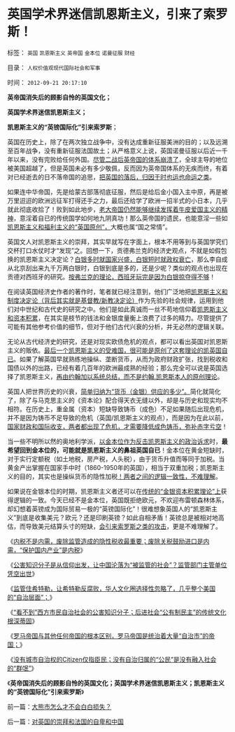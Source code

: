 # 英国学术界迷信凯恩斯主义，引来了索罗斯！

标签： `英国` `凯恩斯主义` `英帝国` `金本位` `诺曼征服` `财经` 

目录： `人权价值观现代国际社会和军事`

时间： `2012-09-21 20:17:10`

**英帝国消失后的顾影自怜的英国文化；**

**英国学术界迷信凯恩斯主义；**

**凯恩斯主义的“英镑国际化”引来索罗斯**；

英国在历史上，除了在两次独立战争中，没有达成重新征服美洲的目的；以及远溯至百年战争，没有重新征服法国故土；从严格意义上说，英国诺曼征服以后近一千年以来，没有完败给任何外国。[尽管二战后英帝国的体系崩溃了](../../../2008/12/20/英殖民帝国终结，是经济理由.md)，全球主导的地位被美国超越了，但是英国未必有多少敬佩，反而因为英帝国体系的无疾而终，有着对已经逝去的日不落帝国的追思，[把英国的落后，归因于时也运也命运之类](../../../2012/1/23/英国是民主社会，英帝国是公有制帝国.md)。

如果连中华帝国，先是给蒙古部落彻底征服，然后是给后金小国入主中原，再是被万里迢迢的欧洲远征军打得还手之力，最后还给学了欧洲一招半式的小日本，几乎就此彻底收拾了！败到如此地步，[老大帝国仍然能够继续发挥着牛皮爱国主义的精神](../../../2010/6/2/中国古代建筑技术落后的原因;牛皮爱国主义有用吗？.md)，意淫着自已的传统国学如何地九阴真功！那么英帝国的遗民，也能意淫一些如[凯恩斯主义和福利主义的“英国原创”，](../../../2012/7/16/亚当斯密的三个“儿子”自由主义，民粹主义和马尔萨斯主义.md)大概也属“国之常情”。

英国文人对凯恩斯主义的崇拜，其实早就写在字面上，根本不用等到与英国学究们交杯打口水仗时才“发现”之。回想一下，贡德弗兰克的经济史观点，不就是如假包换的凯恩斯主义决定论？[白银多时就国家兴盛，白银短时就政权衰亡](../../../2008/11/3/亡于内需不振！今天仍是明朝吗？.md)，那么李自成从北京刮出来九千万两白银时，白银到底是多的，还是少呢？类似的观点也出现在贡德对西班牙的研究。[按弗兰克的理论，西班牙玩完是因为白银掠夺得不够](../../../2011/9/20/忽视远洋成本是历史学界普遍错误.md)！

在阅读英国经济史作者的著作时，笔者就已经注意到，他们广泛地把[凯恩斯主义和制度决定论（背后其实就是基督教/新教决定论）](../../../2011/10/24/博弈论应用的基本条件是afford错误的损失.md)作为先验的社会规律，运用到他们对中世纪和古代史的研究之中。他们是如此真诚而一丝不苟地信仰着[凯恩斯主义和资本积累](../../../2011/5/24/殖民主义和资本积累，无助于欧洲资本主义.md)，在其实是枝节的钱法和金银度量衡上浪费了过多的精力。尽管提供了可能有其他参考价值的细节，但对于他们古代兴衰的分析，并无必然的逻辑关联。

无论从古代经济史的研究，还是对现实欧债危机的观点，都可以看出英国对凯恩斯主义的贩依。[最后一个凯恩斯主义的受难国，很可能是原创了这套理论的凯英国自已](../../../2011/2/20/御用定制的萨缪尔森分子.md)。如果了解英国早就熟练地操纵、垄断货币，从而为政府财政扩张，找到税收和国债以外的出路，已经有着几百年的欧洲最成熟的经验；那么完全可以说是英国选择了凯恩斯主义，[再由约翰加以系统总结，而不是约翰.凯恩斯本人的原创理论](../../../2011/6/6/鼓捣均衡经济学的均衡和凯恩斯主义的乘数.md)。

英国人把世界历史的兴衰，[简单归纳为“货币（金银）供应的多少”。](../../../2010/10/30/工业革命是通货紧缩和市场扩大而不是资本积累.md)简化就简化了，除了与马克思主义的《资本论》配合得天衣无缝以外，却是与历史和现实均不相符。在历史上，重金属（资本）短缺导致铸币（成色）不足如果随后出现危机，并不是因为铸币不足导致的危机（英国/凯恩斯主义的观点），而是因为在此以前，[国家财政和国际收支，两者都出现了危机，才需要降低成色铸币，弥补赤字亏空](../../../2012/7/15/西方国家折腾财政危机，债务危机，滥发货币；已经有几千年；.md)！

当一些不明所以然的奥地利学派，[以金本位作为反击凯恩斯主义的政治诉求](../../../2012/2/21/国际资本流动是假象,金本位不成立，货币战争也就不成立.md)时，**最希望回到金本位的，可能就是凯恩斯主义的鼻祖英国自已**！金本位在黄金短缺时，对于实行定额税（如土地税，房产税，人头税），由于货币升值而等同于加税。当黄金产出掌握在国家手中时（1860-1950年的英国），相当于双重加税；凯恩斯主义的目的，其实也是操纵货币的隐性加税[！两者之间的逻辑一致性，不难理解](../../../2012/7/15/俾斯麦主义，凯恩斯主义，隐性的军费.md)。

如果说在金银本位的时期，凯恩斯主义者还可以在[传统的“金银资本积累理论”上](../../../2010/10/29/资本积累和资本主义互相排斥；不缺信仰的坏人.md)获得逻辑的一致。今天已经不是金本位，英国既拒绝欧元，不欢迎布雷顿森林体系，却幻想着英镑成为国际贸易一极的“英镑国际化”！很难想象英国人的“凯恩斯主义”到底是收集美元？欧元？还是印刷英镑？如此自相矛盾！英镑总是被相对地高估，而导致美元结算头寸的短缺，[会引来索罗斯之类的攻击](../../../2009/6/13/仇美的货币战争！没有任何民族能在恐慌中生存！.md)，更是不难理解了。

《[内税不是内需，废除监管造成的隐性税收最重要；废除关税鼓励进口是内需，“保护国内产业”是内税](../../../2012/9/12/“内税”不是内需，废除关税将拉动内需.md)》

《[公害知识分子是从信仰出发，让中国沦落为“被监管的社会”？监管部门主管单位凭空出世](../../../2012/9/13/咱国的监管部门主管单位，可以凭空出世的！.md)》

《[监管住希特勒，让希特勒反腐败，华人文化圈选择性忽略了，几乎整个美国的“自治层面”；](../../../2012/9/13/监管住希特勒！.md)》

《[“看不到”西方市民自治社会的公害知识分子；后进社会“公有制民主”的传统文化根深蒂固](../../../2012/9/13/瞎了眼的公害，沉默中的国民.md)》

《[罗马帝国与其他任何帝国的根本区别，罗马帝国是统治着大量“自治市”的帝国；](../../../2012/9/20/伯纳克QE3宣言是广场协议的步步进逼.md)》

《[没有城市自治权的Citizen仅指臣民；没有自治归属的“公民”是没有融入社会的“群氓”](../../../2012/9/20/没有城市自治权的Citizen仅指臣民.md)》

《**英帝国消失后的顾影自怜的英国文化；英国学术界迷信凯恩斯主义；凯恩斯主义的“英镑国际化”引来索罗斯**》



前一篇：[大熊市怎么才不会白白损失？](../../../2012/9/20/大熊市怎么才不会白白损失？.md)

后一篇：[对英国的崇拜和法国的自卑和中国](../../../2012/9/21/对英国的崇拜和法国的自卑和中国.md)